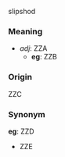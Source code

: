 slipshod
### Meaning
+ _adj_: ZZA
    + __eg__: ZZB

### Origin

ZZC

### Synonym

__eg__: ZZD

+ ZZE


